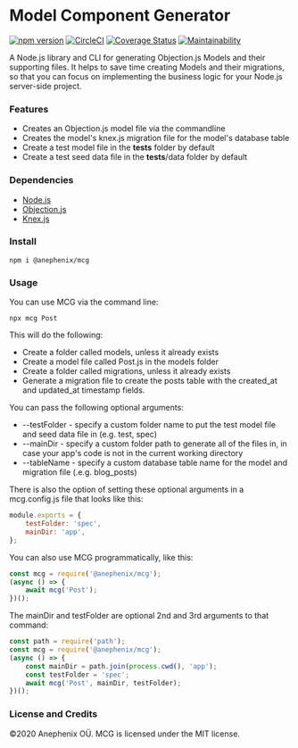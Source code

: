 # Model Component Generator

[![npm version](https://badge.fury.io/js/%40anephenix%2Fmcg.svg)](https://badge.fury.io/js/%40anephenix%2Fmcg) [![CircleCI](https://circleci.com/gh/anephenix/mcg.svg?style=shield)](https://circleci.com/gh/anephenix/mcg)
[![Coverage Status](https://coveralls.io/repos/github/anephenix/mcg/badge.svg?branch=master&version=1)](https://coveralls.io/github/anephenix/mcg?branch=master) [![Maintainability](https://api.codeclimate.com/v1/badges/3fabf6075ba1859d0b0e/maintainability)](https://codeclimate.com/github/anephenix/mcg/maintainability)

A Node.js library and CLI for generating Objection.js Models and their supporting files. It helps to save time creating Models and their migrations, so that you can focus on implementing the business logic for your Node.js server-side project.

### Features

-   Creates an Objection.js model file via the commandline
-   Creates the model's knex.js migration file for the model's database table
-   Create a test model file in the **tests** folder by default
-   Create a test seed data file in the **tests**/data folder by default

### Dependencies

-   [Node.js](https://nodejs.org)
-   [Objection.js](https://vincit.github.io/objection.js/)
-   [Knex.js](http://knexjs.org)

### Install

```shell
npm i @anephenix/mcg
```

### Usage

You can use MCG via the command line:

```shell
npx mcg Post
```

This will do the following:

-   Create a folder called models, unless it already exists
-   Create a model file called Post.js in the models folder
-   Create a folder called migrations, unless it already exists
-   Generate a migration file to create the posts table with the created_at and updated_at timestamp fields.

You can pass the following optional arguments:

-   --testFolder - specify a custom folder name to put the test model file and seed data file in (e.g. test, spec)
-   --mainDir - specify a custom folder path to generate all of the files in, in case your app's code is not in the current working directory
-   --tableName - specify a custom database table name for the model and migration file (.e.g. blog_posts)

There is also the option of setting these optional arguments in a mcg.config.js file that looks like this:

```javascript
module.exports = {
	testFolder: 'spec',
	mainDir: 'app',
};
```

You can also use MCG programmatically, like this:

```javascript
const mcg = require('@anephenix/mcg');
(async () => {
	await mcg('Post');
})();
```

The mainDir and testFolder are optional 2nd and 3rd arguments to that command:

```javascript
const path = require('path');
const mcg = require('@anephenix/mcg');
(async () => {
	const mainDir = path.join(process.cwd(), 'app');
	const testFolder = 'spec';
	await mcg('Post', mainDir, testFolder);
})();
```

### License and Credits

&copy;2020 Anephenix OÜ. MCG is licensed under the MIT license.
